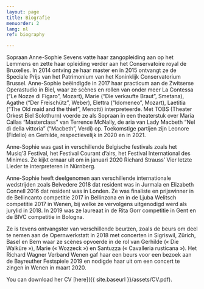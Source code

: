 ```yaml
---
layout: page
title: Biografie
menuorder: 2
lang: nl
ref: biography

---
```

Sopraan Anne-Sophie Sevens vatte haar zangopleiding aan op het Lemmens en zette haar opleiding verder aan het Conservatoire royal de Bruxelles. In 2014 ontving ze haar master en in 2015 ontvangt ze de Speciale Prijs van het Patrimonium van het Koninklijk Conservatorium Brussel. Anne-Sophie beëindigde in 2017 haar practicum aan de Zwitserse Operastudio in Biel, waar ze scènes en rollen van onder meer La Contessa (“Le Nozze di Figaro”, Mozart), Marie (“Die verkaufte Braut”, Smetana), Agathe (“Der Freischütz”, Weber), Elettra (“Idomeneo”, Mozart), Laetitia (“The Old maid and the thief”, Menotti) interpreteerde. Met TOBS (Theater Orkest Biel Solothurn) voerde ze als Sopraan in een theaterstuk over Maria Callas “Masterclass” van Terrence McNally, de aria van Lady Macbeth “Nel dì della vittoria” (“Macbeth”, Verdi) op. Toekomstige partijen zijn Leonore (Fidelio) en Gerhilde, respectievelijk in 2020 en in 2021. 

Anne-Sophie was gast in verschillende Belgische festivals zoals het Musiq’3 Festival, het Festival Courant d’airs, het Festival International des Minimes. Ze kijkt ernaar uit om in januari 2020 Richard Strauss’ Vier letzte Lieder te interpreteren in Nürnberg.

Anne-Sophie heeft deelgenomen aan verschillende internationale wedstrijden zoals Belvedere 2018 dat resident was in Jurmala en Elizabeth Connell 2016 dat resident was in Londen. Ze was finaliste en prijswinner in de Bellincanto competitie 2017 in Bellinzona en in de Ljuba Welitsch competitie 2017 in Wenen, bij welke ze vervolgens uitgenodigd werd als jurylid in 2018. In 2019 was ze laureaat in de Rita Gorr competitie in Gent en de BIVC competitie in Bologna. 

Ze is tevens ontvangster van verschillende beurzen, zoals de beurs om deel te nemen aan de Opernwerkstatt in 2018 met concerten in Sigriswil, Zürich, Basel en Bern waar ze scènes opvoerde in de rol van Gerhilde (« Die Walküre »), Marie (« Wozzeck ») en Santuzza (« Cavalleria rusticana »). Het Richard Wagner Verband Wenen gaf haar een beurs voor een bezoek aan de Bayreuther Festspiele 2019 en nodigde haar uit om een concert te zingen in Wenen in maart 2020. 

You can download her CV [here]({{ site.baseurl }}/assets/CV.pdf).

